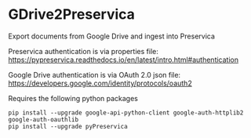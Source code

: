 # GDrive2Preservica
Export documents from Google Drive and ingest into Preservica

Preservica authentication is via properties file:  https://pypreservica.readthedocs.io/en/latest/intro.html#authentication

Google Drive authentication is via OAuth 2.0 json file:  https://developers.google.com/identity/protocols/oauth2

Requires the following python packages

```
pip install --upgrade google-api-python-client google-auth-httplib2 google-auth-oauthlib
pip install --upgrade pyPreservica
```

